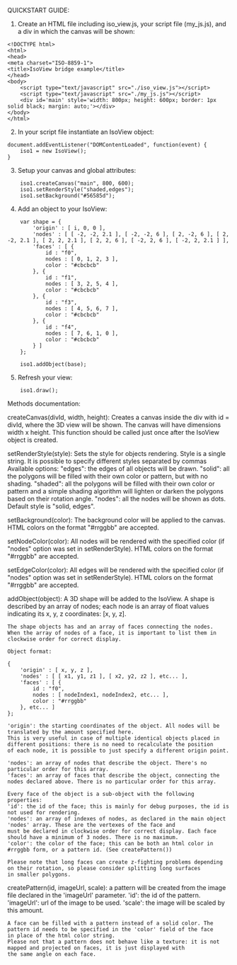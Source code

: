 QUICKSTART GUIDE:

1. Create an HTML file including iso_view.js, your script file (my_js.js), and a div in which the canvas will be shown:

```
<!DOCTYPE html>
<html>
<head>
<meta charset="ISO-8859-1">
<title>IsoView bridge example</title>
</head>
<body>
	<script type="text/javascript" src="./iso_view.js"></script>
	<script type="text/javascript" src="./my_js.js"></script>
	<div id='main' style='width: 800px; height: 600px; border: 1px solid black; margin: auto;'></div>
</body>
</html>
```

2. In your script file instantiate an IsoView object:
```
document.addEventListener("DOMContentLoaded", function(event) {
	iso1 = new IsoView();
}
```
3. Setup your canvas and global attributes:
```
	iso1.createCanvas("main", 800, 600);
	iso1.setRenderStyle("shaded,edges");
	iso1.setBackground("#56585d");
```
4. Add an object to your IsoView:
```	
	var shape = {
		'origin' : [ i, 0, 0 ],
		'nodes' : [ [ -2, -2, 2.1 ], [ -2, -2, 6 ], [ 2, -2, 6 ], [ 2, -2, 2.1 ], [ 2, 2, 2.1 ], [ 2, 2, 6 ], [ -2, 2, 6 ], [ -2, 2, 2.1 ] ],
		'faces' : [ {
			id : "f0",
			nodes : [ 0, 1, 2, 3 ],
			color : "#cbcbcb"
		}, {
			id : "f1",
			nodes : [ 3, 2, 5, 4 ],
			color : "#cbcbcb"
		}, {
			id : "f3",
			nodes : [ 4, 5, 6, 7 ],
			color : "#cbcbcb"
		}, {
			id : "f4",
			nodes : [ 7, 6, 1, 0 ],
			color : "#cbcbcb"
		} ]
	};
	
	iso1.addObject(base);
```	
5. Refresh your view:
```	
	iso1.draw();
```	
Methods documentation:

createCanvas(divId, width, height):
	Creates a canvas inside the div with id = divId, where the 3D view will be shown.
	The canvas will have dimensions width x height.
	This function should be called just once after the IsoView object is created.

setRenderStyle(style):
	Sets the style for objects rendering. Style is a single string. It is possible to specify different styles separated by commas
	Available options:
	"edges": the edges of all objects will be drawn.
	"solid": all the polygons will be filled with their own color or pattern, but with no shading.
	"shaded": all the polygons will be filled with their own color or pattern and a simple shading algorithm will lighten or darken 
	the polygons based on their rotation angle.
	"nodes": all the nodes will be shown as dots.
	Default style is "solid, edges".
	
setBackground(color):
	The background color will be applied to the canvas. HTML colors on the format "#rrggbb" are accepted.
		
setNodeColor(color):
	All nodes will be rendered with the specified color (if "nodes" option was set in setRenderStyle). HTML colors on the format "#rrggbb" are accepted.

setEdgeColor(color):
	All edges will be rendered with the specified color (if "nodes" option was set in setRenderStyle). HTML colors on the format "#rrggbb" are accepted.

addObject(object):
	A 3D shape will be added to the IsoView. 
	A shape is described by an array of nodes; each node is an array of float values indicating its x, y, z coordinates: [x, y, z].
	
	The shape objects has and an array of faces connecting the nodes.
	When the array of nodes of a face, it is important to list them in clockwise order for correct display.
	
	Object format:
	
	{
		'origin' : [ x, y, z ],
		'nodes' : [ [ x1, y1, z1 ], [ x2, y2, z2 ], etc... ],
		'faces' : [ {
			id : "f0",
			nodes : [ nodeIndex1, nodeIndex2, etc... ],
			color : "#rrggbb"
		}, etc... ]
	};
	
	'origin': the starting coordinates of the object. All nodes will be translated by the amount specified here.
	This is very useful in case of multiple identical objects placed in different positions: there is no need to recalculate the position
	of each node, it is possible to just specify a different origin point.
	
	'nodes': an array of nodes that describe the object. There's no particular order for this array.
	'faces': an array of faces that describe the object, connecting the nodes declared above. There is no particular order for this array.
	
	Every face of the object is a sub-object with the following properties:
	'id': the id of the face; this is mainly for debug purposes, the id is not used for rendering.
	'nodes': an array of indexes of nodes, as declared in the main object 'nodes' array. These are the vertexes of the face and
	must be declared in clockwise order for correct display. Each face should have a minimum of 3 nodes. There is no maximum.
	'color': the color of the face; this can be both an html color in #rrggbb form, or a pattern id. (See createPattern())
	
	Please note that long faces can create z-fighting problems depending on their rotation, so please consider splitting long surfaces
	in smaller polygons.
	
createPattern(id, imageUrl, scale):
	a pattern will be created from the image file declared in the 'imageUrl' parameter.
	'id': the id of the pattern.
	'imageUrl': url of the image to be used.
	'scale': the image will be scaled by this amount.
	
	A face can be filled with a pattern instead of a solid color. The pattern id needs to be specified in the 'color' field of the face
	in place of the html color string.
	Please not that a pattern does not behave like a texture: it is not mapped and projected on faces, it is just displayed with 
	the same angle on each face.
